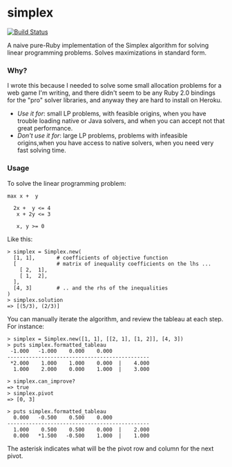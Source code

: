 
simplex
=======

[![Build Status](https://travis-ci.org/danlucraft/simplex.png)](https://travis-ci.org/danlucraft/simplex)

A naive pure-Ruby implementation of the Simplex algorithm for solving linear programming problems. Solves maximizations in standard form.

### Why?

I wrote this because I needed to solve some small allocation problems for a web game I'm writing, 
and there didn't seem to be any Ruby 2.0 bindings for the "pro" solver libraries, 
and anyway they are hard to install on Heroku.

 * *Use it for*: small LP problems, with feasible origins, when you have trouble loading native or Java solvers,
     and when you can accept not that great performance. 
 * *Don't use it for*: large LP problems, problems with infeasible origins,when you have access to native solvers, when you need very fast solving time.

### Usage

To solve the linear programming problem:

    max x +  y

      2x +  y <= 4
       x + 2y <= 3

       x, y >= 0

Like this:

    > simplex = Simplex.new(
      [1, 1],       # coefficients of objective function
      [             # matrix of inequality coefficients on the lhs ...
        [ 2,  1],
        [ 1,  2],
      ],
      [4, 3]        # .. and the rhs of the inequalities
    )
    > simplex.solution
    => [(5/3), (2/3)]

You can manually iterate the algorithm, and review the tableau at each step. For instance:

    > simplex = Simplex.new([1, 1], [[2, 1], [1, 2]], [4, 3])
    > puts simplex.formatted_tableau
     -1.000   -1.000    0.000    0.000            
    ----------------------------------------------
     *2.000    1.000    1.000    0.000  |    4.000
      1.000    2.000    0.000    1.000  |    3.000

    > simplex.can_improve?
    => true
    > simplex.pivot
    => [0, 3]

    > puts simplex.formatted_tableau
      0.000   -0.500    0.500    0.000            
    ----------------------------------------------
      1.000    0.500    0.500    0.000  |    2.000
      0.000   *1.500   -0.500    1.000  |    1.000

The asterisk indicates what will be the pivot row and column for the next pivot.
